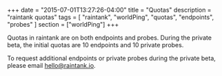 +++
date = "2015-07-01T13:27:26-04:00"
title = "Quotas"
description = "raintank quotas"
tags = [ "raintank", "worldPing", "quotas", "endpoints", "probes" ]
section = ["worldPing"]
+++

Quotas in raintank are on both endpoints and probes. During the private beta, the initial quotas are 10 endpoints and 10 private probes.

To request additional endpoints or private probes during the private beta, please email [hello@raintank.io](mailto:hello@raintank.io).